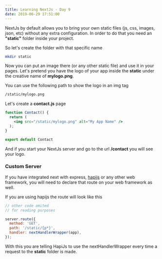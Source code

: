 ```yaml
---
title: Learning NextJs - Day 9
date: 2019-06-29 17:51:00
---
```


NextJs by default allows you to bring your own static files (js, css, images, json, etc) without any extra configuration.
In order to do that you need an **"static"** folder inside your project.

So let's create the folder with that specific name

```bash
mkdir static
```

Now you can put an image there (or any other static file) and use it in your pages. Let's pretend you have the logo of your app inside the **static** under the creative name of **mylogo.png**.

You can use the following path to show the logo in an img tag

```bash
/static/mylogo.png
```

Let's create a **contact.js** page

```jsx
function Contact() {
  return (
    <img src="/static/mylogo.png" alt="My App Name" />
  );
}

export default Contact
```

And if you start your NextJs server and go to the url **/contact** you will see your logo.

### Custom Server

If you have integrated next with express, [hapijs](https://blog.eperedo.com/2019/06/28/learning-nextjs-day-eight/) or any other web framework, you will need to declare that route on your web framework as well.

If you are using hapijs the route will look like this

```js
// other code omited 
// for reading purposes

server.route({
  method: 'GET',
  path: '/static/{p*}',
  handler: nextHandlerWrapper(app),
});
```

With this you are telling HapiJs to use the nextHandlerWrapper every time a request to the **static** folder is made.


